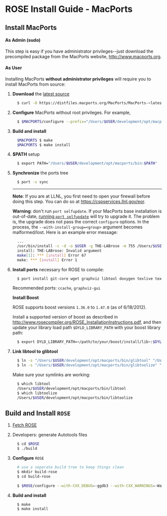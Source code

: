 ROSE Install Guide - MacPorts
=============================

## Install MacPorts

#### As Admin (sudo)

This step is easy if you have administrator privileges--just download the precompiled
package from the MacPorts website, http://www.macports.org.

#### As User

Installing MacPorts **without administrator privileges** will require you to install
MacPorts from source:

1. **Download** the [latest source](http://www.macports.org/install.php#source)

   ``` bash
     $ curl -O https://distfiles.macports.org/MacPorts/MacPorts-<latest>.tar.gz
   ```

2. **Configure** MacPorts without root privileges. For example,

   ``` bash
     $ $MACPORTS/configure --prefix="/Users/$USER/development/opt/macports" --with-no-root-privileges --with-install-user="$USER" --with-install-group=rose
   ```

3. **Build and install**

   ``` bash
     $MACPORTS $ make
     $MACPORTS $ make install
   ```

4. **$PATH** setup

   ``` bash
     $ export PATH="/Users/$USER/development/opt/macports/bin:$PATH"
   ```

5. **Synchronize** the ports tree

   ``` bash
     $ port -v sync
   ```

   ---
   **Note**: If you are at LLNL, you first need to open your firewall before doing this
   step. You can do so at https://cspservices.llnl.gov/eor.
    
   **Warning**: don't run `port selfupdate`. If your MacPorts base installation is out-of-date,
   [running `port selfupdate`](http://guide.macports.org/chunked/installing.macports.upgrade.html) will
   try to upgrade it. The problem is, the upgrade does not pass the correct `configure` options.
   In the process, the `--with-install-group=<group>` argument becomes malformed/lost.
   Here is an example error message:

   ```bash
     ...
     /usr/bin/install -c -d -o $USER -g THE-LABrose -m 755 /Users/$USER/development/opt/macports
     install: THE-LABrose: Invalid argument
     make[1]: *** [install] Error 67
     make: *** [install] Error 1
   ```
   
6. **Install ports** necessary for ROSE to compile:

   ``` bash
     $ port install git-core wget graphviz libtool doxygen texlive texlive-latex-extra boost gcc44
   ```

   Recommended ports: `ccache`, `graphviz-gui`

   **Install Boost**
   
   ROSE supports boost versions `1.36.0` to `1.47.0` (as of 6/18/2012).
   
   Install a supported version of boost as described in http://www.rosecompiler.org/ROSE_InstallationInstructions.pdf,
   and then update your library load path `$DYLD_LIBRARY_PATH` with your boost library path:

   ```bash
     $ export DYLD_LIBRARY_PATH=</path/to/your/boost/install/lib>:$DYLD_LIBRARY_PATH
   ```

7. **Link libtool to glibtool**

   ``` bash
     $ ln -s "/Users/$USER/development/opt/macports/bin/glibtool" "/Users/$USER/development/opt/macports/bin/libtool"
     $ ln -s "/Users/$USER/development/opt/macports/bin/glibtoolize" "/Users/$USER/development/opt/macports/bin/libtoolize"
   ```

   Make sure your symlinks are working:

   ``` bash
     $ which libtool
     /Users/$USER/development/opt/macports/bin/libtool
     $ which libtoolize
     /Users/$USER/development/opt/macports/bin/libtoolize
   ```

## Build and Install `ROSE`

1. [Fetch ROSE](https://github.com/rose-compiler/rose-docs/tree/master/collaborators#2-fetching-rose)

2. Developers: generate Autotools files
    
   ```bash
     $ cd $ROSE
     $ ./build
   ```

3. **Configure** `ROSE`

   ```bash
     # use a separate build tree to keep things clean
     $ mkdir build-rose
     $ cd build-rose
     
     $ $ROSE/configure --with-CXX_DEBUG=-ggdb3 --with-CXX_WARNINGS=-Wall --with-boost="/Users/$USER/development/opt/macports" --with-gfortran="/Users/$USER/development/opt/macports/bin/gfortran-mp-4.4" --with-alternate_backend_fortran_compiler=gfortran-mp-4.4 GFORTRAN_PATH="/Users/$USER/development/opt/macports/bin/gfortran-mp-4.4"
   ```
4. **Build and install**

   ```bash
     $ make
     $ make install
   ```
